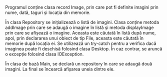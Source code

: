 Programul conține clasa record Image, prin care pot fi definite imagini prin nume, dată, taguri și locația din memorie.

În clasa Repository se inițializează o listă de imagini. Clasa conține metoda addImage prin care se adaugă o imagine în listă și metoda displayImage prin care se afișează o imagine. Aceasta este căutată în listă după nume, apoi, prin declararea unui obiect de tip File, aceasta este căutată în memorie după locația ei. Se utilizează un try-catch pentru a verifica dacă imaginea poate fi deschisă folosind clasa Desktop. În caz contrar, se aruncă o excepție folosind clasa IOException. 

În clasa de bază Main, se declară un repository în care se adaugă două imagini. La final se încearcă afișarea uneia dintre ele. 

